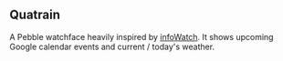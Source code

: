 ## Quatrain
A Pebble watchface heavily inspired by
[infoWatch](https://github.com/jjv360/InfoWatch). It shows upcoming Google
calendar events and current / today's weather.

